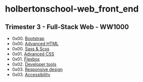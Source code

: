 # holbertonschool-web_front_end

## Trimester 3 - Full-Stack Web - WW1000
- 0x00. [Bootstrap](https://github.com/tayloradam1999/holbertonschool-web_front_end/tree/main/0x00-Bootstrap)  
- 0x00. [Advanced HTML](https://github.com/tayloradam1999/holbertonschool-web_front_end/tree/main/0x00-html_advanced)  
- 0x00. [Sass & Scss](https://github.com/tayloradam1999/holbertonschool-web_front_end/tree/main/0x00-sass_scss)  
- 0x01. [Advanced CSS](https://github.com/tayloradam1999/holbertonschool-web_front_end/tree/main/0x01-CSS_advanced)  
- 0x01. [Flexbox](https://github.com/tayloradam1999/holbertonschool-web_front_end/tree/main/0x01-flexbox)  
- 0x02. [Developer tools](https://github.com/tayloradam1999/holbertonschool-web_front_end/tree/main/0x02-developer_tools)  
- 0x03. [Responsive design](https://github.com/tayloradam1999/holbertonschool-web_front_end/tree/main/0x03-responsive_design)  
- 0x03. [Accessibility](https://github.com/tayloradam1999/holbertonschool-web_front_end/tree/main/0x03-accessibility)  